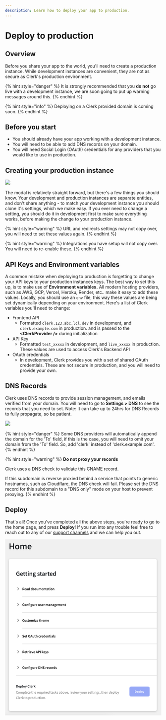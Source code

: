 ```yaml
---
description: Learn how to deploy your app to production.
---
```


# Deploy to production

## Overview

Before you share your app to the world, you'll need to create a production instance.  While development instances are convenient, they are not as secure as Clerk's production environment.

{% hint style="danger" %}
It is strongly recommended that you **do not** go live with a development instance,  we are soon going to put up warning messages around this.
{% endhint %}

{% hint style="info" %}
Deploying on a Clerk provided domain is coming soon.
{% endhint %}

## Before you start

* You should already have your app working with a development instance.
* You will need to be able to add DNS records on your domain.
* You will need Social Login (OAuth) credentials for any providers that you would like to use in production.

## Creating your production instance

![](../.gitbook/assets/screenshot\_20211020\_105434.png)

The modal is relatively straight forward, but there's a few things you should know.  Your development and production instances are separate entities, and don't share anything - to match your development instance you should clone it's settings, which we make easy.  If you ever need to change a setting, you should do it in development first to make sure everything works, before making the change to your production instance. &#x20;

{% hint style="warning" %}
URL and redirects settings may not copy over, you will need to set these values again.
{% endhint %}

{% hint style="warning" %}
Integrations you have setup will not copy over.  You will need to re-enable these.
{% endhint %}

## API Keys and Environment variables

A common mistake when deploying to production is forgetting to change your API keys to your production instances keys.  The best way to set this up, is to make use of **Environment variables.**  All modern hosting providers, such as AWS, GCP, Vercel, Heroku, Render, etc.. make it easy to add these values.  Locally, you should use an `env` file, this way these values are being set dynamically depending on your environment.  Here's a list of Clerk variables you'll need to change:

* Frontend API
  * &#x20;Formatted `clerk.123.abc.lcl.dev` in development, and `clerk.example.com` in production.  and is passed to the **\<ClerkProvider />** during initialization
* API Key
  * Formatted `test_xxxxx` in development,  and `live_xxxxx` in production.  These values are used to access Clerk's Backend API
* OAuth credentials
  * In development, Clerk provides you with a set of shared OAuth credentials.  These are not secure in production, and you will need to provide your own.



## DNS Records

Clerk uses DNS records to provide session management, and emails verified from your domain.  You will need to go to **Settings > DNS** to see the records that you need to set.  Note: It can take up to 24hrs for DNS Records to fully propagate, so be patient. &#x20;

![](../.gitbook/assets/screenshot\_20211020\_111528.png)

{% hint style="danger" %}
Some DNS providers will automatically append the domain for the 'To' field, if this is the case, you will need to omit your domain from the 'To' field.  So, add 'clerk' instead of 'clerk.example.com'.
{% endhint %}

{% hint style="warning" %}
**Do not proxy your  records**

Clerk uses a DNS check to validate this CNAME record.

If this subdomain is reverse proxied behind a service that points to generic hostnames, such as Cloudflare, the DNS check will fail. Please set the DNS record for this subdomain to a "DNS only" mode on your host to prevent proxying.
{% endhint %}

## Deploy

That's all! Once you've completed all the above steps, you're ready to go to the home page, and press **Deploy**!  If you run into any trouble feel free to reach out to any of our [support channels](https://clerk.dev/support) and we can help you out.

![](<../.gitbook/assets/Screenshot 2021-10-01 at 12.49.54 PM.png>)
